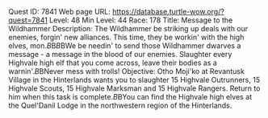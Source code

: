 Quest ID: 7841
Web page URL: https://database.turtle-wow.org/?quest=7841
Level: 48
Min Level: 44
Race: 178
Title: Message to the Wildhammer
Description: The Wildhammer be striking up deals with our enemies, forgin' new alliances. This time, they be workin' with the high elves, mon.$B$B<Otho spits.>$B$BWe be needin' to send those Wildhammer dwarves a message - a message in the blood of our enemies. Slaughter every Highvale high elf that you come across, leave their bodies as a warnin'.$B$BNever mess with trolls!
Objective: Otho Moji'ko at Revantusk Village in the Hinterlands wants you to slaughter 15 Highvale Outrunners, 15 Highvale Scouts, 15 Highvale Marksman and 15 Highvale Rangers. Return to him when this task is complete.$B$BYou can find the Highvale high elves at the Quel'Danil Lodge in the northwestern region of the Hinterlands.
